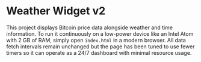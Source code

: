 # Weather Widget v2

This project displays Bitcoin price data alongside weather and time
information.  To run it continuously on a low-power device like an Intel
Atom with 2&nbsp;GB of RAM, simply open `index.html` in a modern browser.
All data fetch intervals remain unchanged but the page has been tuned to
use fewer timers so it can operate as a 24/7 dashboard with minimal
resource usage.
